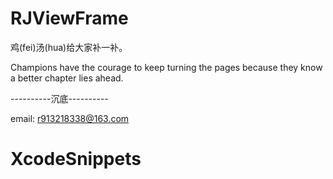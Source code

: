 # RJViewFrame

鸡(fei)汤(hua)给大家补一补。

Champions have the courage to keep turning the pages because they know a better chapter lies ahead.

----------沉底----------

email: r913218338@163.com
# XcodeSnippets
